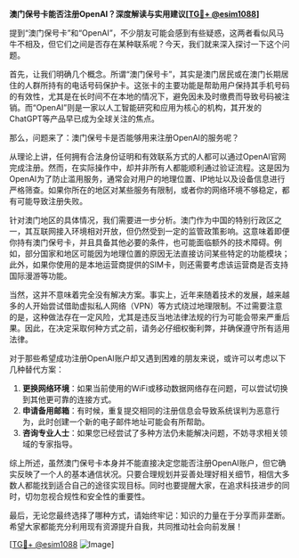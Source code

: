 **澳门保号卡能否注册OpenAI？深度解读与实用建议[[TG💪+ @esim1088](https://t.me/s/esim1088)]**

提到“澳门保号卡”和“OpenAI”，不少朋友可能会感到有些疑惑，这两者看似风马牛不相及，但它们之间是否存在某种联系呢？今天，我们就来深入探讨一下这个问题。

首先，让我们明确几个概念。所谓“澳门保号卡”，其实是澳门居民或在澳门长期居住的人群所持有的电话号码保护卡。这张卡的主要功能是帮助用户保持其手机号码的有效性，尤其是在长时间不在本地的情况下，避免因未及时缴费而导致号码被注销。而“OpenAI”则是一家以人工智能研究和应用为核心的机构，其开发的ChatGPT等产品早已成为全球关注的焦点。

那么，问题来了：澳门保号卡是否能够用来注册OpenAI的服务呢？

从理论上讲，任何拥有合法身份证明和有效联系方式的人都可以通过OpenAI官网完成注册。然而，在实际操作中，却并非所有人都能顺利通过验证流程。这是因为OpenAI为了防止滥用服务，通常会对用户的地理位置、IP地址以及设备信息进行严格筛查。如果你所在的地区对某些服务有限制，或者你的网络环境不够稳定，都有可能导致注册失败。

针对澳门地区的具体情况，我们需要进一步分析。澳门作为中国的特别行政区之一，其互联网接入环境相对开放，但仍然受到一定的监管政策影响。这意味着即便你持有澳门保号卡，并且具备其他必要的条件，也可能面临额外的技术障碍。例如，部分国家和地区可能因为地理位置的原因无法直接访问某些特定的功能模块；此外，如果你使用的是本地运营商提供的SIM卡，则还需要考虑该运营商是否支持国际漫游等功能。

当然，这并不意味着完全没有解决方案。事实上，近年来随着技术的发展，越来越多的人开始尝试借助虚拟私人网络（VPN）等方式绕过地理限制。不过需要注意的是，这种做法存在一定风险，尤其是违反当地法律法规的行为可能会带来严重后果。因此，在决定采取何种方式之前，请务必仔细权衡利弊，并确保遵守所有适用法律。

对于那些希望成功注册OpenAI账户却又遇到困难的朋友来说，或许可以考虑以下几种替代方案：

1. **更换网络环境**：如果当前使用的WiFi或移动数据网络存在问题，可以尝试切换到其他更可靠的连接方式。
2. **申请备用邮箱**：有时候，重复提交相同的注册信息会导致系统误判为恶意行为，此时创建一个新的电子邮件地址可能会有所帮助。
3. **咨询专业人士**：如果您已经尝试了多种方法仍未能解决问题，不妨寻求相关领域的专家指导。

综上所述，虽然澳门保号卡本身并不能直接决定您能否注册OpenAI账户，但它确实反映了一个人的基本通信状况。只要合理规划并妥善处理好相关细节，相信大多数人都能找到适合自己的途径实现目标。同时也要提醒大家，在追求科技进步的同时，切勿忽视合规性和安全性的重要性。

最后，无论您最终选择了哪种方式，请始终牢记：知识的力量在于分享而非垄断。希望大家都能充分利用现有资源提升自我，共同推动社会向前发展！

[[TG💪+ @esim1088](https://t.me/s/esim1088) ![Image](https://i.postimg.cc/4NQfJmqS/Snipaste-2025-05-13-00-14-12.png)]